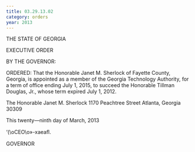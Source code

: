 ```yaml
---
title: 03.29.13.02
category: orders
year: 2013
---
```

 

THE STATE OF GEORGIA

EXECUTIVE ORDER

BY THE GOVERNOR:

ORDERED: That the Honorable Janet M. Sherlock of Fayette County, Georgia,
is appointed as a member of the Georgia Technology Authority, for
a term of office ending July 1, 2015, to succeed the Honorable
Tillman Douglas, Jr., whose term expired July 1, 2012.

The Honorable Janet M. Sherlock
1170 Peachtree Street
Atlanta, Georgia 30309

This twenty—ninth day of March, 2013

‘(\oCEO\o»-xaeaﬂ.

GOVERNOR


